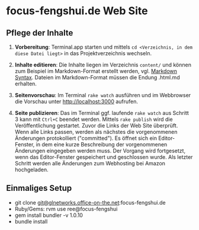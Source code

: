 focus-fengshui.de Web Site
==========================

Pflege der Inhalte
------------------

1. **Vorbereitung**:
   Terminal.app starten und mittels `cd <Verzeichnis, in dem diese Datei liegt>`
   in das Projektverzeichnis wechseln.

2. **Inhalte editieren**:
   Die Inhalte liegen im Verzeichnis `content/` und können zum Beispiel im
   Markdown-Format erstellt werden, vgl. [Markdown Syntax](http://kramdown.rubyforge.org/quickref.html).
   Dateien im Markdown-Format müssen die Endung .html.md erhalten.

3. **Seitenvorschau**:
   Im Terminal `rake watch` ausführen und im Webbrowser die Vorschau unter
   <http://localhost:3000> aufrufen.

4. **Seite publizieren**:
   Das im Terminal ggf. laufende `rake watch` aus Schritt 3 kann mit `Ctrl+C`
   beendet werden. Mittels `rake publish` wird die Veröffentlichung gestartet.
   Zuvor die Links der Web Site überprüft. Wenn alle Links passen, werden als
   nächstes die vorgenommenen Änderungen protokolliert ("committed").
   Es öffnet sich ein Editor-Fenster, in dem eine kurze Beschreibung der
   vorgenommenen Änderungen eingegeben werden muss. Der Vorgang wird fortgesetzt,
   wenn das Editor-Fenster gespeichert und geschlossen wurde.
   Als letzter Schritt werden alle Änderungen zum Webhosting bei Amazon hochgeladen.


Einmaliges Setup
----------------

* git clone git@glnetworks.office-on-the.net:focus-fengshui.de
* Ruby/Gems: rvm use ree@focus-fengshui
* gem install bundler -v 1.0.10
* bundle install
